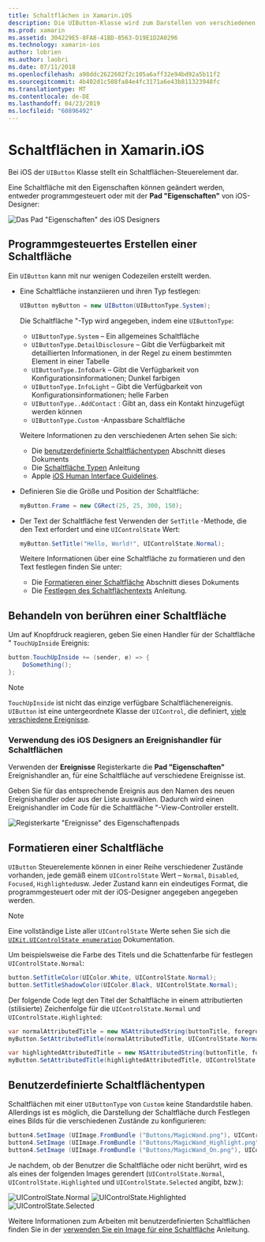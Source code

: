 ```yaml
---
title: Schaltflächen in Xamarin.iOS
description: Die UIButton-Klasse wird zum Darstellen von verschiedenen verschiedene Arten der Schaltfläche in iOS-Bildschirmen verwendet. Dieser Leitfaden beschreibt die verschiedenen Optionen für die Arbeit mit Schaltflächen in iOS.
ms.prod: xamarin
ms.assetid: 304229E5-8FA8-41BD-8563-D19E1D2A0296
ms.technology: xamarin-ios
author: lobrien
ms.author: laobri
ms.date: 07/11/2018
ms.openlocfilehash: a98ddc2622682f2c105a6aff32e94bd92a5b11f2
ms.sourcegitcommit: 4b402d1c508fa84e4fc3171a6e43b811323948fc
ms.translationtype: MT
ms.contentlocale: de-DE
ms.lasthandoff: 04/23/2019
ms.locfileid: "60896492"
---
```

# <a name="buttons-in-xamarinios"></a>Schaltflächen in Xamarin.iOS

Bei iOS der `UIButton` Klasse stellt ein Schaltflächen-Steuerelement dar.

Eine Schaltfläche mit den Eigenschaften können geändert werden, entweder programmgesteuert oder mit der **Pad "Eigenschaften"** von iOS-Designer:

![Das Pad "Eigenschaften" des iOS Designers](buttons-images/properties.png "das Pad \"Eigenschaften\" der iOS-Designer")

## <a name="creating-a-button-programmatically"></a>Programmgesteuertes Erstellen einer Schaltfläche

Ein `UIButton` kann mit nur wenigen Codezeilen erstellt werden.

- Eine Schaltfläche instanziieren und ihren Typ festlegen:

  ```csharp
  UIButton myButton = new UIButton(UIButtonType.System);
  ```

  Die Schaltfläche "-Typ wird angegeben, indem eine `UIButtonType`:

  - `UIButtonType.System` – Ein allgemeines Schaltfläche
  - `UIButtonType.DetailDisclosure` – Gibt die Verfügbarkeit mit detaillierten Informationen, in der Regel zu einem bestimmten Element in einer Tabelle
  - `UIButtonType.InfoDark` – Gibt die Verfügbarkeit von Konfigurationsinformationen; Dunkel farbigen
  - `UIButtonType.InfoLight` – Gibt die Verfügbarkeit von Konfigurationsinformationen; helle Farben
  - `UIButtonType..AddContact` : Gibt an, dass ein Kontakt hinzugefügt werden können
  - `UIButtonType.Custom` -Anpassbare Schaltfläche

  Weitere Informationen zu den verschiedenen Arten sehen Sie sich:
  
  - Die [benutzerdefinierte Schaltflächentypen](#custom-button-types) Abschnitt dieses Dokuments
  - Die [Schaltfläche Typen](https://github.com/xamarin/recipes/tree/master/Recipes/ios/standard_controls/buttons/create_different_types_of_buttons) Anleitung
  - Apple [iOS Human Interface Guidelines](https://developer.apple.com/design/human-interface-guidelines/ios/controls/buttons/).

- Definieren Sie die Größe und Position der Schaltfläche:

  ```csharp
  myButton.Frame = new CGRect(25, 25, 300, 150);
  ```

- Der Text der Schaltfläche fest Verwenden der `SetTitle` -Methode, die den Text erfordert und eine `UIControlState` Wert:

  ```csharp
  myButton.SetTitle("Hello, World!", UIControlState.Normal);
  ```

  Weitere Informationen über eine Schaltfläche zu formatieren und den Text festlegen finden Sie unter:

  - Die [Formatieren einer Schaltfläche](#styling-a-button) Abschnitt dieses Dokuments
  - Die [Festlegen des Schaltflächentexts](https://github.com/xamarin/recipes/tree/master/Recipes/ios/standard_controls/buttons/set_button_text) Anleitung.

## <a name="handling-a-button-tap"></a>Behandeln von berühren einer Schaltfläche

Um auf Knopfdruck reagieren, geben Sie einen Handler für der Schaltfläche " `TouchUpInside` Ereignis:

```csharp
button.TouchUpInside += (sender, e) => {
    DoSomething();
};
```

> [!NOTE]
> `TouchUpInside` ist nicht das einzige verfügbare Schaltflächenereignis. `UIButton` ist eine untergeordnete Klasse der `UIControl`, die definiert, [viele verschiedene Ereignisse](xref:UIKit.UIControlEvent).

### <a name="using-the-ios-designer-to-specify-button-event-handlers"></a>Verwendung des iOS Designers an Ereignishandler für Schaltflächen

Verwenden der **Ereignisse** Registerkarte die **Pad "Eigenschaften"** Ereignishandler an, für eine Schaltfläche auf verschiedene Ereignisse ist.

Geben Sie für das entsprechende Ereignis aus den Namen des neuen Ereignishandler oder aus der Liste auswählen. Dadurch wird einen Ereignishandler im Code für die Schaltfläche "-View-Controller erstellt.

![Registerkarte "Ereignisse" des Eigenschaftenpads](buttons-images/image1.png "Registerkarte \"Ereignisse\" des Eigenschaftenpads")

## <a name="styling-a-button"></a>Formatieren einer Schaltfläche

`UIButton` Steuerelemente können in einer Reihe verschiedener Zustände vorhanden, jede gemäß einem `UIControlState` Wert – `Normal`, `Disabled`, `Focused`, `Highlighted`usw. Jeder Zustand kann ein eindeutiges Format, die programmgesteuert oder mit der iOS-Designer angegeben angegeben werden.

> [!NOTE]
> Eine vollständige Liste aller `UIControlState` Werte sehen Sie sich die [`UIKit.UIControlState enumeration`](xref:UIKit.UIControlState)
> Dokumentation.

Um beispielsweise die Farbe des Titels und die Schattenfarbe für festlegen `UIControlState.Normal`:

```csharp
button.SetTitleColor(UIColor.White, UIControlState.Normal);
button.SetTitleShadowColor(UIColor.Black, UIControlState.Normal);
```

Der folgende Code legt den Titel der Schaltfläche in einem attributierten (stilisierte) Zeichenfolge für die `UIControlState.Normal` und `UIControlState.Highlighted`:

```csharp
var normalAttributedTitle = new NSAttributedString(buttonTitle, foregroundColor: UIColor.Blue, strikethroughStyle: NSUnderlineStyle.Single);
myButton.SetAttributedTitle(normalAttributedTitle, UIControlState.Normal);

var highlightedAttributedTitle = new NSAttributedString(buttonTitle, foregroundColor: UIColor.Green, strikethroughStyle: NSUnderlineStyle.Thick);
myButton.SetAttributedTitle(highlightedAttributedTitle, UIControlState.Highlighted);
```

## <a name="custom-button-types"></a>Benutzerdefinierte Schaltflächentypen

Schaltflächen mit einer `UIButtonType` von `Custom` keine Standardstile haben. Allerdings ist es möglich, die Darstellung der Schaltfläche durch Festlegen eines Bilds für die verschiedenen Zustände zu konfigurieren:

```csharp
button4.SetImage (UIImage.FromBundle ("Buttons/MagicWand.png"), UIControlState.Normal);
button4.SetImage (UIImage.FromBundle ("Buttons/MagicWand_Highlight.png"), UIControlState.Highlighted);
button4.SetImage (UIImage.FromBundle ("Buttons/MagicWand_On.png"), UIControlState.Selected);
```

Je nachdem, ob der Benutzer die Schaltfläche oder nicht berührt, wird es als eines der folgenden Images gerendert (`UIControlState.Normal`, `UIControlState.Highlighted` und `UIControlState.Selected` angibt, bzw.):

![UIControlState.Normal](buttons-images/image22.png "UIControlState.Normal")
![UIControlState.Highlighted](buttons-images/image23.png "UIControlState.Highlighted")
![UIControlState.Selected](buttons-images/image24.png "UIControlState.Selected")

Weitere Informationen zum Arbeiten mit benutzerdefinierten Schaltflächen finden Sie in der [verwenden Sie ein Image für eine Schaltfläche](https://github.com/xamarin/recipes/tree/master/Recipes/ios/standard_controls/buttons/use_an_image_for_a_button) Anleitung.

